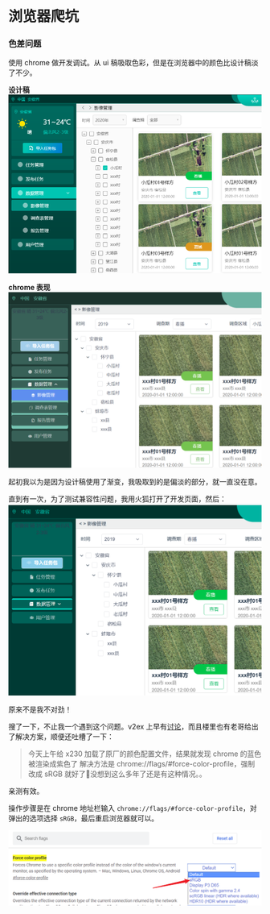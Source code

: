 # 浏览器爬坑

### 色差问题
使用 chrome 做开发调试。从 ui 稿吸取色彩，但是在浏览器中的颜色比设计稿淡了不少。

**设计稿**
![](./imgs/chrome01.png)

**chrome 表现**
![](./imgs/chrome02.png)

起初我以为是因为设计稿使用了渐变，我吸取到的是偏淡的部分，就一直没在意。

直到有一次，为了测试兼容性问题，我用火狐打开了开发页面，然后：
![](./imgs/chrome03.png)

原来不是我不对劲！

搜了一下，不止我一个遇到这个问题。v2ex 上早有[讨论](https://www.v2ex.com/t/144561)，而且楼里也有老哥给出了解决方案，顺便还吐槽了一下：

> 今天上午给 x230 加载了原厂的颜色配置文件，结果就发现 chrome 的蓝色被渲染成紫色了
解决方法是 chrome://flags/#force-color-profile，强制改成 sRGB 就好了🌚没想到这么多年了还是有这种情况。。

亲测有效。

操作步骤是在 chrome 地址栏输入 `chrome://flags/#force-color-profile`，对弹出的选项选择 `sRGB`，最后重启浏览器就可以。

![](./imgs/chrome04.png)
